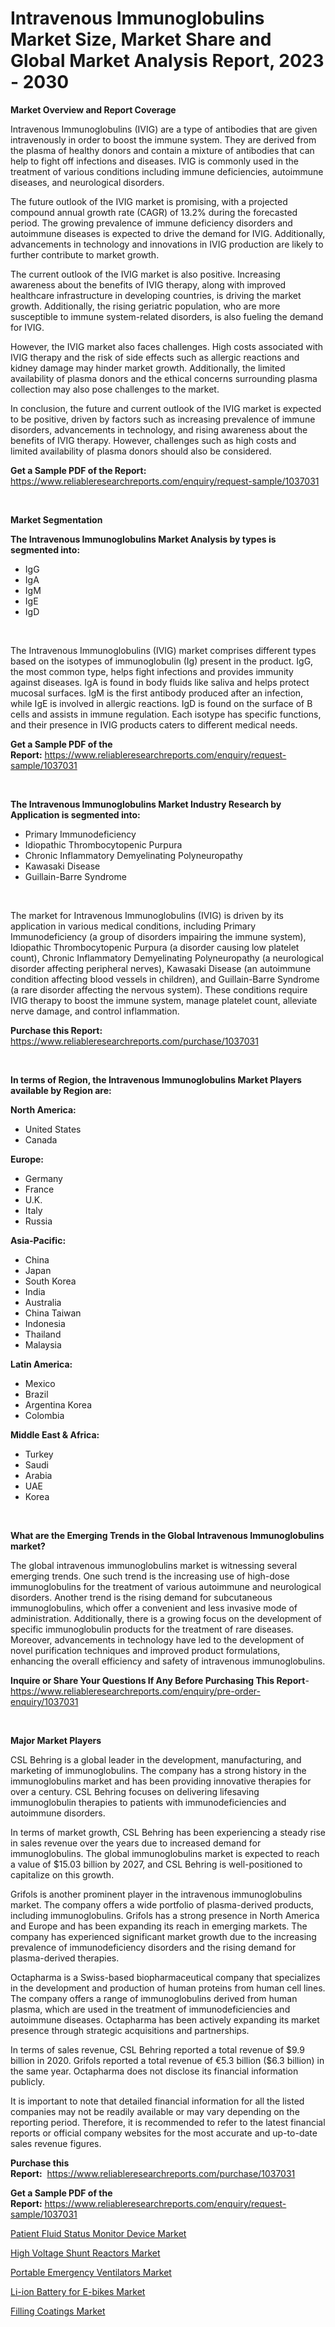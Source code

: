 <p><h1>Intravenous Immunoglobulins Market Size, Market Share and Global Market Analysis Report, 2023 - 2030</h1></p><p><strong>Market Overview and Report Coverage</strong></p>
<p><p>Intravenous Immunoglobulins (IVIG) are a type of antibodies that are given intravenously in order to boost the immune system. They are derived from the plasma of healthy donors and contain a mixture of antibodies that can help to fight off infections and diseases. IVIG is commonly used in the treatment of various conditions including immune deficiencies, autoimmune diseases, and neurological disorders.</p><p>The future outlook of the IVIG market is promising, with a projected compound annual growth rate (CAGR) of 13.2% during the forecasted period. The growing prevalence of immune deficiency disorders and autoimmune diseases is expected to drive the demand for IVIG. Additionally, advancements in technology and innovations in IVIG production are likely to further contribute to market growth.</p><p>The current outlook of the IVIG market is also positive. Increasing awareness about the benefits of IVIG therapy, along with improved healthcare infrastructure in developing countries, is driving the market growth. Additionally, the rising geriatric population, who are more susceptible to immune system-related disorders, is also fueling the demand for IVIG.</p><p>However, the IVIG market also faces challenges. High costs associated with IVIG therapy and the risk of side effects such as allergic reactions and kidney damage may hinder market growth. Additionally, the limited availability of plasma donors and the ethical concerns surrounding plasma collection may also pose challenges to the market.</p><p>In conclusion, the future and current outlook of the IVIG market is expected to be positive, driven by factors such as increasing prevalence of immune disorders, advancements in technology, and rising awareness about the benefits of IVIG therapy. However, challenges such as high costs and limited availability of plasma donors should also be considered.</p></p>
<p><strong>Get a Sample PDF of the Report:</strong> <a href="https://www.reliableresearchreports.com/enquiry/request-sample/1037031">https://www.reliableresearchreports.com/enquiry/request-sample/1037031</a></p>
<p>&nbsp;</p>
<p><strong>Market Segmentation</strong></p>
<p><strong>The Intravenous Immunoglobulins Market Analysis by types is segmented into:</strong></p>
<p><ul><li>IgG</li><li>IgA</li><li>IgM</li><li>IgE</li><li>IgD</li></ul></p>
<p>&nbsp;</p>
<p><p>The Intravenous Immunoglobulins (IVIG) market comprises different types based on the isotypes of immunoglobulin (Ig) present in the product. IgG, the most common type, helps fight infections and provides immunity against diseases. IgA is found in body fluids like saliva and helps protect mucosal surfaces. IgM is the first antibody produced after an infection, while IgE is involved in allergic reactions. IgD is found on the surface of B cells and assists in immune regulation. Each isotype has specific functions, and their presence in IVIG products caters to different medical needs.</p></p>
<p><strong>Get a Sample PDF of the Report:</strong>&nbsp;<a href="https://www.reliableresearchreports.com/enquiry/request-sample/1037031">https://www.reliableresearchreports.com/enquiry/request-sample/1037031</a></p>
<p>&nbsp;</p>
<p><strong>The Intravenous Immunoglobulins Market Industry Research by Application is segmented into:</strong></p>
<p><ul><li>Primary Immunodeficiency</li><li>Idiopathic Thrombocytopenic Purpura</li><li>Chronic Inflammatory Demyelinating Polyneuropathy</li><li>Kawasaki Disease</li><li>Guillain-Barre Syndrome</li></ul></p>
<p>&nbsp;</p>
<p><p>The market for Intravenous Immunoglobulins (IVIG) is driven by its application in various medical conditions, including Primary Immunodeficiency (a group of disorders impairing the immune system), Idiopathic Thrombocytopenic Purpura (a disorder causing low platelet count), Chronic Inflammatory Demyelinating Polyneuropathy (a neurological disorder affecting peripheral nerves), Kawasaki Disease (an autoimmune condition affecting blood vessels in children), and Guillain-Barre Syndrome (a rare disorder affecting the nervous system). These conditions require IVIG therapy to boost the immune system, manage platelet count, alleviate nerve damage, and control inflammation.</p></p>
<p><strong>Purchase this Report:</strong>&nbsp; <a href="https://www.reliableresearchreports.com/purchase/1037031">https://www.reliableresearchreports.com/purchase/1037031</a></p>
<p>&nbsp;</p>
<p><strong>In terms of Region, the Intravenous Immunoglobulins Market Players available by Region are:</strong></p>
<p>
    <p> <strong> North America: </strong>
        <ul>
            <li>United States</li>
            <li>Canada</li>
        </ul>
        </p> 
    <p> <strong> Europe: </strong>
        <ul>
            <li>Germany</li>
            <li>France</li>
            <li>U.K.</li>
            <li>Italy</li>
            <li>Russia</li>
        </ul>
        </p> 
    <p> <strong> Asia-Pacific: </strong>
        <ul>
            <li>China</li>
            <li>Japan</li>
            <li>South Korea</li>
            <li>India</li>
            <li>Australia</li>
            <li>China Taiwan</li>
            <li>Indonesia</li>
            <li>Thailand</li>
            <li>Malaysia</li>
        </ul>
        </p> 
    <p> <strong> Latin America: </strong>
        <ul>
            <li>Mexico</li>
            <li>Brazil</li>
            <li>Argentina Korea</li>
            <li>Colombia</li>
        </ul>
        </p> 
    <p> <strong> Middle East & Africa: </strong>
        <ul>
            <li>Turkey</li>
            <li>Saudi</li>
            <li>Arabia</li>
            <li>UAE</li>
            <li>Korea</li>
        </ul>
    </p>
    </p>
<p>&nbsp;</p>
<p><strong>What are the Emerging Trends in the Global Intravenous Immunoglobulins market?</strong></p>
<p><p>The global intravenous immunoglobulins market is witnessing several emerging trends. One such trend is the increasing use of high-dose immunoglobulins for the treatment of various autoimmune and neurological disorders. Another trend is the rising demand for subcutaneous immunoglobulins, which offer a convenient and less invasive mode of administration. Additionally, there is a growing focus on the development of specific immunoglobulin products for the treatment of rare diseases. Moreover, advancements in technology have led to the development of novel purification techniques and improved product formulations, enhancing the overall efficiency and safety of intravenous immunoglobulins.</p></p>
<p><strong>Inquire or Share Your Questions If Any Before Purchasing This Report</strong>- <a href="https://www.reliableresearchreports.com/enquiry/pre-order-enquiry/1037031">https://www.reliableresearchreports.com/enquiry/pre-order-enquiry/1037031</a></p>
<p>&nbsp;</p>
<p><strong>Major Market Players</strong></p>
<p><p>CSL Behring is a global leader in the development, manufacturing, and marketing of immunoglobulins. The company has a strong history in the immunoglobulins market and has been providing innovative therapies for over a century. CSL Behring focuses on delivering lifesaving immunoglobulin therapies to patients with immunodeficiencies and autoimmune disorders.</p><p>In terms of market growth, CSL Behring has been experiencing a steady rise in sales revenue over the years due to increased demand for immunoglobulins. The global immunoglobulins market is expected to reach a value of $15.03 billion by 2027, and CSL Behring is well-positioned to capitalize on this growth.</p><p>Grifols is another prominent player in the intravenous immunoglobulins market. The company offers a wide portfolio of plasma-derived products, including immunoglobulins. Grifols has a strong presence in North America and Europe and has been expanding its reach in emerging markets. The company has experienced significant market growth due to the increasing prevalence of immunodeficiency disorders and the rising demand for plasma-derived therapies.</p><p>Octapharma is a Swiss-based biopharmaceutical company that specializes in the development and production of human proteins from human cell lines. The company offers a range of immunoglobulins derived from human plasma, which are used in the treatment of immunodeficiencies and autoimmune diseases. Octapharma has been actively expanding its market presence through strategic acquisitions and partnerships.</p><p>In terms of sales revenue, CSL Behring reported a total revenue of $9.9 billion in 2020. Grifols reported a total revenue of €5.3 billion ($6.3 billion) in the same year. Octapharma does not disclose its financial information publicly.</p><p>It is important to note that detailed financial information for all the listed companies may not be readily available or may vary depending on the reporting period. Therefore, it is recommended to refer to the latest financial reports or official company websites for the most accurate and up-to-date sales revenue figures.</p></p>
<p><strong>Purchase this Report:</strong>&nbsp;&nbsp;<a href="https://www.reliableresearchreports.com/purchase/1037031">https://www.reliableresearchreports.com/purchase/1037031</a></p>
<p></p>
<p><strong>Get a Sample PDF of the Report:</strong>&nbsp;<a href="https://www.reliableresearchreports.com/enquiry/request-sample/1037031">https://www.reliableresearchreports.com/enquiry/request-sample/1037031</a></p>
<p><p><a href="https://issuu.com/reportprime-2/docs/patient-fluid-status-monitor-device-market-size-20?fr=xKAE9_zU1NQ">Patient Fluid Status Monitor Device Market</a></p><p><a href="https://www.linkedin.com/pulse/high-voltage-shunt-reactors-market-size-growth-forecast-roege/">High Voltage Shunt Reactors Market</a></p><p><a href="https://www.reportprime.com/portable-emergency-ventilators-r10984">Portable Emergency Ventilators Market</a></p><p><a href="https://issuu.com/reportprime-2/docs/li-ion-battery-for-e-bikes-market-size-2030.pptx?fr=xKAE9_zU1NQ">Li-ion Battery for E-bikes Market</a></p><p><a href="https://github.com/ChiragRP21/Market-Research-Report-List-1/blob/main/filling-coatings-market.md">Filling Coatings Market</a></p></p>
